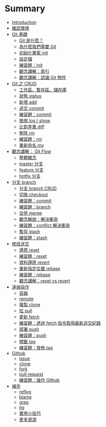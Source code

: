 # Summary

* [Introduction](README.md)
* [確認環境](prepare/vm.md)
* [Git 基礎]()
  * [Git 是什麼？](foundation/what.md)
  * [為什麼我們需要 Git](foundation/why.md)
  * [初始化專案 init](command/init.md)
  * [設定檔](command/config.md)
  * [練習題：init](practice/init.md)
  * [觀念講解：索引](foundation/index.md)
  * [觀念講解：認識 Git 物件](foundation/object.md)
* [Git 之 CRUD]()
  * [工作區、暫存區、儲存庫](foundation/space.md)
  * [狀態 status](command/status.md)
  * [新增 add](command/add.md)
  * [送交 commit](command/commit.md)
  * [練習題：commit](practice/commit.md)
  * [檢視 log / show](command/log.md)
  * [比對差異 diff](command/diff.md)
  * [刪除 rm](command/rm.md)
  * [練習題：rm](practice/rm.md)
  * [重新命名 mv](command/mv.md)
* [觀念講解： Git Flow]()
  * [整體概念](git-flow/README.md)
  * [master 分支](git-flow/master.md)
  * [feature 分支](git-flow/feature.md)
  * [hotfix 分支](git-flow/hotfix.md)
* [分支 branch]()
  * [分支 branch CRUD](command/branch.md)
  * [切換 checkout](command/checkout.md)
  * [練習題：commit](practice/checkout.md)
  * [練習題：branch](practice/branch.md)
  * [合併 merge](command/merge.md)
  * [觀念解說：解決衝突](foundation/conflict.md)
  * [練習題：conflict 解決衝突](practice/conflict.md)
  * [暫存 stash](command/stash.md)
  * [練習題：stash](practice/stash.md)
* [修改送交]()
  * [還原 reset](command/reset.md)
  * [練習題：reset](practice/reset.md)
  * [資料還原 revert](command/revert.md)
  * [重新指定位置 rebase](command/rebase.md)
  * [練習題：rebase](practice/rebase.md)
  * [觀念講解：reset vs revert](foundation/reset-vs-revert.md)
* [遠端協作]()
  * [容器](foundation/container.md)
  * [remote](command/remote.md)
  * [複製 clone](command/clone.md)
  * [拉 pull](command/pull.md)
  * [更新 fetch](command/fetch.md)
  * [練習題：透過 fetch 指令取得最新送交紀錄](practice/fetch.md)
  * [部署 push](command/push.md)
  * [練習題：push](practice/push.md)
  * [標籤 tag](command/tag.md)
  * [練習題：發佈 tag](practice/tag.md)
* [Github](github/README.md)
  * [issue](github/issue.md)
  * [clone](github/clone.md)
  * [fork](github/fork.md)
  * [pull request](github/pr.md)
  * [練習題：操作 Github](practice/github.md)
* [補充]()
  * [reflog](command/reflog.md)
  * [blame](command/blame.md)
  * [grep](command/grep.md)
  * [tig](mise/tig.md)
  * [實用小技巧](tips.md)
  * [更多資源](resource.md)


<!-- 

  * [正確的提交習慣與工作流程](foundation/commit-flow.md)

  * [(進階)cherry pick](command/cherry-pick.md)
  

  * [bisect](command/bisect.md)
  * [reflog](command/reflog.md)
  * [submodule](command/submodule.md)

  * [ph-page]()
  * [standup](mise/standup.md)
-->
